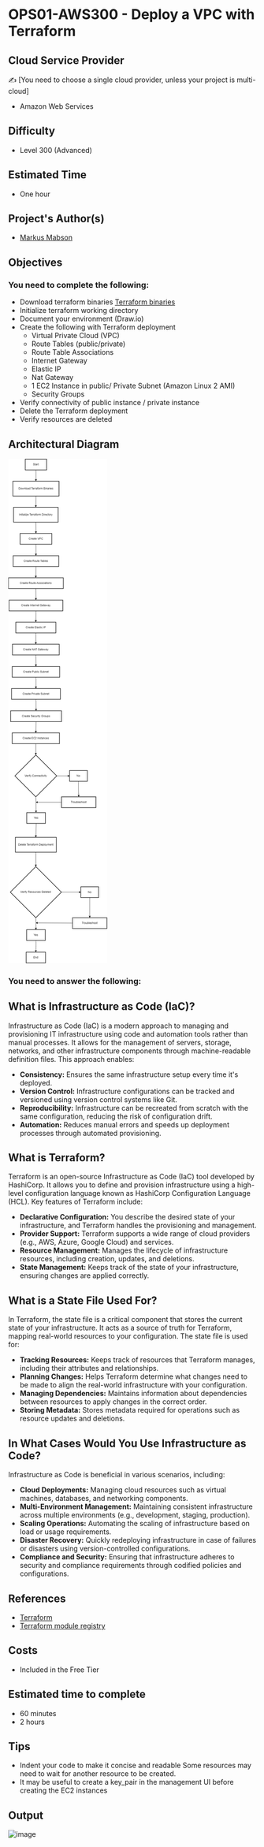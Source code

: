 # OPS01-AWS300 - Deploy a VPC with Terraform


## Cloud Service Provider
✍️ [You need to choose a single cloud provider, unless your project is multi-cloud]

- Amazon Web Services


## Difficulty

- Level 300 (Advanced)

## Estimated Time
- One hour 

## Project's Author(s)


- [Markus Mabson ](https://www.linkedin.com/in/markus-mabson-86917a133/)

## Objectives

### You need to complete the following:
- Download terraform binaries [Terraform binaries](https://www.terraform.io/downloads.html)
- Initialize terraform working directory 
- Document your environment (Draw.io)
- Create the following with Terraform deployment
    - Virtual Private Cloud (VPC)
    - Route Tables (public/private)
    - Route Table Associations
    - Internet Gateway
    - Elastic IP
    - Nat Gateway 
    - 1 EC2 Instance in public/ Private Subnet  (Amazon  Linux 2 AMI)
    - Security Groups
- Verify connectivity of public instance / private instance 
- Delete the Terraform deployment
- Verify resources are deleted

## Architectural Diagram
![image](https://github.com/shubhammurti/AWS-Projects-Portfolio/blob/d08dd1854f5c27dbd5a10e67eb6ae4a82d070ad0/LEVEL%20300/2.%20Deploy%20a%20VPC%20with%20Terraform/Image.png)

### You need to answer the following:

## What is Infrastructure as Code (IaC)?

Infrastructure as Code (IaC) is a modern approach to managing and provisioning IT infrastructure using code and automation tools rather than manual processes. It allows for the management of servers, storage, networks, and other infrastructure components through machine-readable definition files. This approach enables:
- **Consistency:** Ensures the same infrastructure setup every time it's deployed.
- **Version Control:** Infrastructure configurations can be tracked and versioned using version control systems like Git.
- **Reproducibility:** Infrastructure can be recreated from scratch with the same configuration, reducing the risk of configuration drift.
- **Automation:** Reduces manual errors and speeds up deployment processes through automated provisioning.

## What is Terraform?

Terraform is an open-source Infrastructure as Code (IaC) tool developed by HashiCorp. It allows you to define and provision infrastructure using a high-level configuration language known as HashiCorp Configuration Language (HCL). Key features of Terraform include:
- **Declarative Configuration:** You describe the desired state of your infrastructure, and Terraform handles the provisioning and management.
- **Provider Support:** Terraform supports a wide range of cloud providers (e.g., AWS, Azure, Google Cloud) and services.
- **Resource Management:** Manages the lifecycle of infrastructure resources, including creation, updates, and deletions.
- **State Management:** Keeps track of the state of your infrastructure, ensuring changes are applied correctly.

## What is a State File Used For?

In Terraform, the state file is a critical component that stores the current state of your infrastructure. It acts as a source of truth for Terraform, mapping real-world resources to your configuration. The state file is used for:
- **Tracking Resources:** Keeps track of resources that Terraform manages, including their attributes and relationships.
- **Planning Changes:** Helps Terraform determine what changes need to be made to align the real-world infrastructure with your configuration.
- **Managing Dependencies:** Maintains information about dependencies between resources to apply changes in the correct order.
- **Storing Metadata:** Stores metadata required for operations such as resource updates and deletions.

## In What Cases Would You Use Infrastructure as Code?

Infrastructure as Code is beneficial in various scenarios, including:
- **Cloud Deployments:** Managing cloud resources such as virtual machines, databases, and networking components.
- **Multi-Environment Management:** Maintaining consistent infrastructure across multiple environments (e.g., development, staging, production).
- **Scaling Operations:** Automating the scaling of infrastructure based on load or usage requirements.
- **Disaster Recovery:** Quickly redeploying infrastructure in case of failures or disasters using version-controlled configurations.
- **Compliance and Security:** Ensuring that infrastructure adheres to security and compliance requirements through codified policies and configurations.


## References
- [Terraform](https://www.terraform.io/)
- [Terraform module registry](https://registry.terraform.io/)

## Costs
- Included in the Free Tier


## Estimated time to complete
- 60 minutes
- 2 hours

## Tips
- Indent your code to make it concise and readable
Some resources may need to wait for another resource to be created. 
- It may be useful to create a key_pair in the management UI before creating the EC2 instances

## Output
![image](https://github.com/shubhammurti/AWS-Projects-Portfolio/blob/d08dd1854f5c27dbd5a10e67eb6ae4a82d070ad0/LEVEL%20300/2.%20Deploy%20a%20VPC%20with%20Terraform/Gif.gif)
